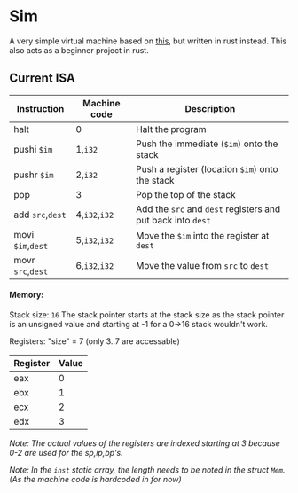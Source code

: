 Sim
=======
A very simple virtual machine based on [this](http://www.felixangell.com/virtual-machine-in-c/), but written in rust instead. This also acts as a beginner project in rust.

## Current ISA
Instruction      | Machine code  | Description
-----------------|---------------|------------
halt             | 0             | Halt the program
pushi `$im`      | 1,`i32`       | Push the immediate (`$im`) onto the stack
pushr `$im`      | 2,`i32`       | Push a register (location `$im`) onto the stack
pop              | 3             | Pop the top of the stack
add `src`,`dest` | 4,`i32`,`i32` | Add the `src` and `dest` registers and put back into `dest`
movi `$im`,`dest`| 5,`i32`,`i32` | Move the `$im` into the register at `dest`
movr `src`,`dest`| 6,`i32`,`i32` | Move the value from `src` to `dest`

#### Memory:
Stack size: `16`
The stack pointer starts at the stack size as the stack pointer is an unsigned value and starting at -1 for a 0->16 stack wouldn't work.

Registers: "size" = 7 (only 3..7 are accessable)

Register | Value 
---------|-------
eax      | 0
ebx      | 1
ecx      | 2
edx      | 3

*Note: The actual values of the registers are indexed starting at 3 because 0-2 are used for the sp,ip,bp's.*

*Note: In the `inst` static array, the length needs to be noted in the struct `Mem`. (As the machine code is hardcoded in for now)*
